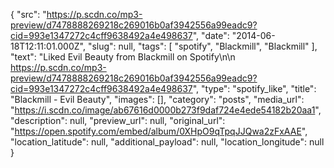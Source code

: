 {
  "src": "https://p.scdn.co/mp3-preview/d7478888269218c269016b0af3942556a99eadc9?cid=993e1347272c4cff9638492a4e498637",
  "date": "2014-06-18T12:11:01.000Z",
  "slug": null,
  "tags": [
    "spotify",
    "Blackmill",
    "Blackmill"
  ],
  "text": "Liked Evil Beauty from Blackmill on Spotify\n\n https://p.scdn.co/mp3-preview/d7478888269218c269016b0af3942556a99eadc9?cid=993e1347272c4cff9638492a4e498637",
  "type": "spotify_like",
  "title": "Blackmill - Evil Beauty",
  "images": [],
  "category": "posts",
  "media_url": "https://i.scdn.co/image/ab67616d0000b273f9daf724e4ede54182b20aa1",
  "description": null,
  "preview_url": null,
  "original_url": "https://open.spotify.com/embed/album/0XHpO9qTpqJJQwa2zFxAAE",
  "location_latitude": null,
  "additional_payload": null,
  "location_longitude": null
}